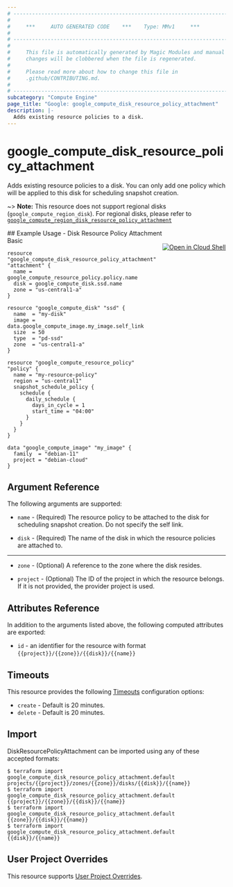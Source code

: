 ```yaml
---
# ----------------------------------------------------------------------------
#
#     ***     AUTO GENERATED CODE    ***    Type: MMv1     ***
#
# ----------------------------------------------------------------------------
#
#     This file is automatically generated by Magic Modules and manual
#     changes will be clobbered when the file is regenerated.
#
#     Please read more about how to change this file in
#     .github/CONTRIBUTING.md.
#
# ----------------------------------------------------------------------------
subcategory: "Compute Engine"
page_title: "Google: google_compute_disk_resource_policy_attachment"
description: |-
  Adds existing resource policies to a disk.
---
```


# google\_compute\_disk\_resource\_policy\_attachment

Adds existing resource policies to a disk. You can only add one policy
which will be applied to this disk for scheduling snapshot creation.

~> **Note:** This resource does not support regional disks (`google_compute_region_disk`). For regional disks, please refer to [`google_compute_region_disk_resource_policy_attachment`](https://registry.terraform.io/providers/hashicorp/google/latest/docs/resources/compute_region_disk_resource_policy_attachment)



<div class = "oics-button" style="float: right; margin: 0 0 -15px">
  <a href="https://console.cloud.google.com/cloudshell/open?cloudshell_git_repo=https%3A%2F%2Fgithub.com%2Fterraform-google-modules%2Fdocs-examples.git&cloudshell_working_dir=disk_resource_policy_attachment_basic&cloudshell_image=gcr.io%2Fgraphite-cloud-shell-images%2Fterraform%3Alatest&open_in_editor=main.tf&cloudshell_print=.%2Fmotd&cloudshell_tutorial=.%2Ftutorial.md" target="_blank">
    <img alt="Open in Cloud Shell" src="//gstatic.com/cloudssh/images/open-btn.svg" style="max-height: 44px; margin: 32px auto; max-width: 100%;">
  </a>
</div>
## Example Usage - Disk Resource Policy Attachment Basic


```hcl
resource "google_compute_disk_resource_policy_attachment" "attachment" {
  name = google_compute_resource_policy.policy.name
  disk = google_compute_disk.ssd.name
  zone = "us-central1-a"
}

resource "google_compute_disk" "ssd" {
  name  = "my-disk"
  image = data.google_compute_image.my_image.self_link
  size  = 50
  type  = "pd-ssd"
  zone  = "us-central1-a"
}

resource "google_compute_resource_policy" "policy" {
  name = "my-resource-policy"
  region = "us-central1"
  snapshot_schedule_policy {
    schedule {
      daily_schedule {
        days_in_cycle = 1
        start_time = "04:00"
      }
    }
  }
}

data "google_compute_image" "my_image" {
  family  = "debian-11"
  project = "debian-cloud"
}
```

## Argument Reference

The following arguments are supported:


* `name` -
  (Required)
  The resource policy to be attached to the disk for scheduling snapshot
  creation. Do not specify the self link.

* `disk` -
  (Required)
  The name of the disk in which the resource policies are attached to.


- - -


* `zone` -
  (Optional)
  A reference to the zone where the disk resides.

* `project` - (Optional) The ID of the project in which the resource belongs.
    If it is not provided, the provider project is used.


## Attributes Reference

In addition to the arguments listed above, the following computed attributes are exported:

* `id` - an identifier for the resource with format `{{project}}/{{zone}}/{{disk}}/{{name}}`


## Timeouts

This resource provides the following
[Timeouts](/docs/configuration/resources.html#timeouts) configuration options:

- `create` - Default is 20 minutes.
- `delete` - Default is 20 minutes.

## Import


DiskResourcePolicyAttachment can be imported using any of these accepted formats:

```
$ terraform import google_compute_disk_resource_policy_attachment.default projects/{{project}}/zones/{{zone}}/disks/{{disk}}/{{name}}
$ terraform import google_compute_disk_resource_policy_attachment.default {{project}}/{{zone}}/{{disk}}/{{name}}
$ terraform import google_compute_disk_resource_policy_attachment.default {{zone}}/{{disk}}/{{name}}
$ terraform import google_compute_disk_resource_policy_attachment.default {{disk}}/{{name}}
```

## User Project Overrides

This resource supports [User Project Overrides](https://registry.terraform.io/providers/hashicorp/google/latest/docs/guides/provider_reference#user_project_override).
